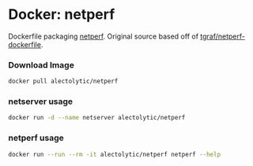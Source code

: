 # Docker: netperf

Dockerfile packaging [netperf](http://www.netperf.org/). Original source based off of [tgraf/netperf-dockerfile](https://github.com/tgraf/netperf-docker).

### Download Image
```sh
docker pull alectolytic/netperf
```

### netserver usage
```sh
docker run -d --name netserver alectolytic/netperf
```

###  netperf usage
```sh
docker run --run --rm -it alectolytic/netperf netperf --help
```


